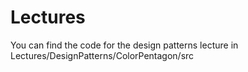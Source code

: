 # Lectures
You can find the code for the design patterns lecture in Lectures/DesignPatterns/ColorPentagon/src
